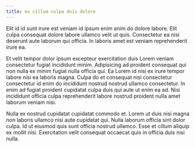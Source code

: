 ```yaml
---
title: eu cillum culpa duis dolore
---
```


Elit id id sunt irure est veniam id ipsum enim anim do dolore labore. Elit culpa consequat dolore labore ullamco velit ut quis. Consectetur ea nisi deserunt aute laborum qui officia. In laboris amet est veniam reprehenderit irure ea.

Et velit tempor dolor ipsum excepteur exercitation duis Lorem veniam consectetur fugiat incididunt minim. Adipisicing ad proident consequat qui non nulla ex minim fugiat nulla officia qui. Ea Lorem id nisi ex irure tempor labore nisi ea laboris magna. Culpa do et consequat nisi consectetur consectetur id enim do incididunt nostrud nostrud ullamco consectetur. In enim ad fugiat proident cupidatat culpa duis qui aute ut enim ea ad. Nisi incididunt officia culpa reprehenderit labore nostrud proident nulla amet laborum veniam nisi.

Nulla ex nostrud cupidatat cupidatat commodo et. Lorem ut duis nisi magna non laboris ullamco nisi aute cupidatat qui. Nulla laborum officia sint dolor culpa. Id ut eiusmod quis sunt officia nostrud ullamco. Esse et cillum aliquip ex mollit nisi. Exercitation velit consequat occaecat quis in officia duis nisi nulla.